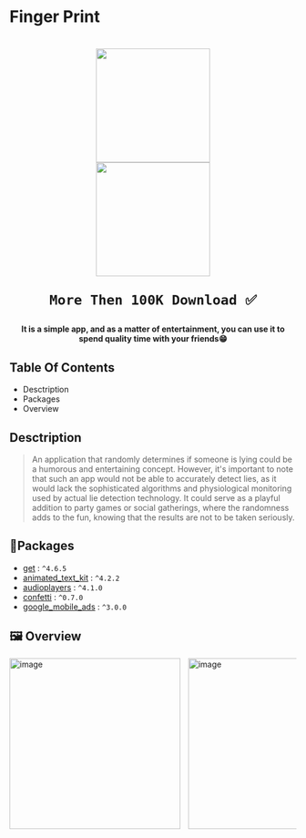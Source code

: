 #  Finger Print

<h1 align="center">
<img src="https://github.com/ahmetbasmaci/finger_print/assets/96287253/c24c7d90-5de9-4ca5-a9ae-ffa163f3752b" width="200"> 
</br>

  <a href="https://play.google.com/store/apps/details?id=com.ahmet.zad_almumin">
        <img 
        src="https://play.google.com/intl/en_us/badges/images/generic/en_badge_web_generic.png" width="200">
     
  </a>

`More Then 100K Download ✅`

</h1>

      
<h4 align="center">It is a simple app, and as a matter of entertainment, you can use it to spend quality time with your friends😁</h4>

## Table Of Contents
* Desctription
* Packages
* Overview

##  Desctription
>An application that randomly determines if someone is lying could be a humorous and entertaining concept. However, it's important to note that such an app would not be able to accurately detect lies, as it would lack the sophisticated algorithms and physiological monitoring used by actual lie detection technology. It could serve as a playful addition to party games or social gatherings, where the randomness adds to the fun, knowing that the results are not to be taken seriously.

## 📗Packages
- [get] : `^4.6.5`
- [animated_text_kit] : `^4.2.2`
- [audioplayers] : `^4.1.0`
- [confetti] : `^0.7.0`
- [google_mobile_ads] : `^3.0.0`


## 🖼️ Overview

<div style="background-color: #FFF00; overflow: auto; white-space: nowrap;">
  <img src="https://github.com/ahmetbasmaci/finger_print/assets/96287253/66ac139a-2ccd-4190-8188-46d92bf9a345" alt="image" width="300" style="margin-right: 10px;">
  <img src="https://github.com/ahmetbasmaci/finger_print/assets/96287253/e3b23ac6-8966-4982-8658-7b6dcd6ee9a8" alt="image" width="300" style="margin-right: 10px;">
  <img src="https://github.com/ahmetbasmaci/finger_print/assets/96287253/88fdeb02-0704-4587-819a-a819d2684bfb" alt="image" width="300" style="margin-right: 10px;">
  <img src="https://github.com/ahmetbasmaci/finger_print/assets/96287253/3b9b07d3-d429-4e4b-8eb7-861646c95d33" alt="image" width="300" style="margin-right: 10px;">
  <img src="https://github.com/ahmetbasmaci/finger_print/assets/96287253/cd4834f2-c34b-4ac1-bbcf-2a8c2f15bf1e" alt="image" width="300" style="margin-right: 10px;">
  <img src="https://github.com/ahmetbasmaci/finger_print/assets/96287253/9c5934ab-4d1e-4511-8c62-6cbfd4f2f4ae" alt="image" width="300" style="margin-right: 10px;">
  <!-- Add more <img> elements with the same style as above -->
</div>



<!-- Links  -->

[animated_text_kit]:https://pub.dev/packages/animated_text_kit
[audioplayers]:https://pub.dev/packages/audioplayers
[confetti]:https://pub.dev/packages/confetti
[get]:https://pub.dev/packages/get
[google_mobile_ads]:https://pub.dev/packages/google_mobile_ads


